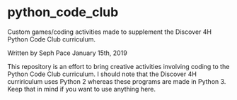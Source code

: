 # python_code_club
Custom games/coding activities made to supplement the Discover 4H Python Code Club curriculum.

Written by Seph Pace
January 15th, 2019

This repository is an effort to bring creative activities involving coding to the Python Code Club curriculum.  I should note that 
the Discover 4H curririculum uses Python 2 whereas these programs are made in Python 3.  Keep that in mind if you want to use anything
here.
